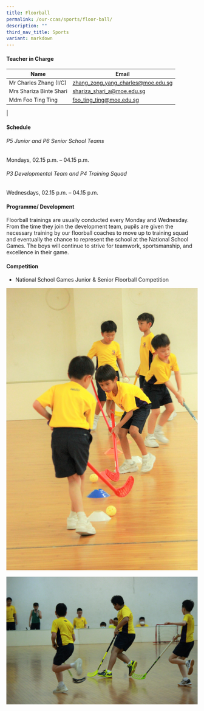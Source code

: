 ```yaml
---
title: Floorball
permalink: /our-ccas/sports/floor-ball/
description: ""
third_nav_title: Sports
variant: markdown
---
```


#### **Teacher in Charge**

| Name | Email|
| -------- | -------- | 
|Mr Charles Zhang (I/C)	|[zhang_zong_yang_charles@moe.edu.sg](mailto:zhang_zong_yang_charles@moe.edu.sg)|	
|Mrs	Shariza Binte Shari	|[shariza_shari_a@moe.edu.sg](mailto:shariza_shari_a@moe.edu.sg)|		
|Mdm	Foo Ting Ting	|[foo_ting_ting@moe.edu.sg](mailto:foo_ting_ting@moe.edu.sg)	
|	

#### **Schedule**

###### P5 Junior and P6 Senior School Teams
Mondays, 02.15 p.m. – 04.15 p.m.

###### P3 Developmental Team and P4 Training Squad
Wednesdays, 02.15 p.m. – 04.15 p.m.

#### **Programme/ Development**

Floorball trainings are usually conducted every Monday and Wednesday. From the time they join the development team, pupils are given the necessary training by our floorball coaches to move up to training squad and eventually the chance to represent the school at the National School Games. The boys will continue to strive for teamwork, sportsmanship, and excellence in their game.

#### **Competition**

* National School Games Junior &amp; Senior Floorball Competition


![](/images/floorball1.jpg)

![](/images/floorball3.jpg)